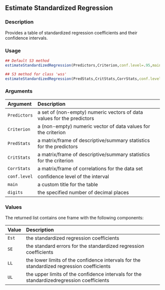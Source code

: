 ## Estimate Standardized Regression

### Description

Provides a table of standardized regression coefficients and their confidence intervals.

### Usage

```r
## Default S3 method
estimateStandardizedRegression(Predictors,Criterion,conf.level=.95,main=NULL,digits=3)

## S3 method for class 'wss'
estimateStandardizedRegression(PredStats,CritStats,CorrStats,conf.level=.95,main=NULL,digits=3)
```

### Arguments

Argument | Description
:-- | :--
```Predictors``` | a set of (non-empty) numeric vectors of data values for the predictors
```Criterion``` | a (non-empty) numeric vector of data values for the criterion
```PredStats``` | a matrix/frame of descriptive/summary statistics for the predictors
```CritStats``` | a matrix/frame of descriptive/summary statistics for the criterion
```CorrStats``` | a matrix/frame of correlations for the data set
```conf.level``` | confidence level of the interval
```main``` | a custom title for the table
```digits``` | the specified number of decimal places

### Values

The returned list contains one frame with the following components:

Value | Description
:-- | :--
```Est``` | the standardized regression coefficients
```SE``` | the standard errors for the standardized regression coefficients
```LL``` | the lower limits of the confidence intervals for the standardized regression coefficients
```UL``` | the upper limits of the confidence intervals for the standardizedregression coefficients
